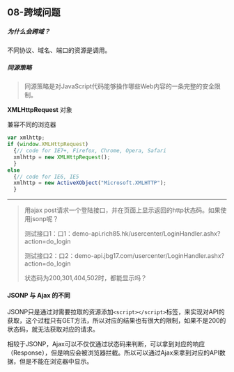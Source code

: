 ## 08-跨域问题

##### 为什么会跨域？

不同协议、域名、端口的资源是调用。

##### 同源策略

> 同源策略是对JavaScript代码能够操作哪些Web内容的一条完整的安全限制。

**XMLHttpRequest** 对象

兼容不同的浏览器

```js
var xmlhttp;
if (window.XMLHttpRequest)
  {// code for IE7+, Firefox, Chrome, Opera, Safari
  xmlhttp = new XMLHttpRequest();
  }
else
  {// code for IE6, IE5
  xmlhttp = new ActiveXObject("Microsoft.XMLHTTP");
  }
```

---

> 用ajax post请求一个登陆接口，并在页面上显示返回的http状态码。如果使用jsonp呢？
>
> 测试接口1：口1：demo-api.rich85.hk/usercenter/LoginHandler.ashx?action=do_login
>
> 测试接口2：口2：demo-api.jbg17.com/usercenter/LoginHandler.ashx?action=do_login
>
> 状态码为200,301,404,502时，都能显示吗？

#### JSONP 与 Ajax 的不同

JSONP只是通过对需要拉取的资源添加`<script></script>`标签，来实现对API的获取，这个过程只有GET方法，所以对应的结果也有很大的限制，如果不是200的状态码，就无法获取对应的请求。

相较于JSONP，Ajax可以不仅仅通过状态码来判断，可以拿到对应的响应（Response），但是响应会被浏览器拦截。所以可以通过Ajax来拿到对应的API数据，但是不能在浏览器中显示。